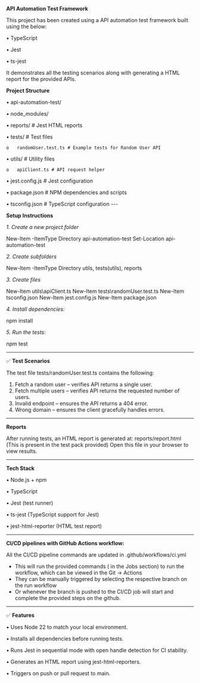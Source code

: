 **API Automation Test Framework**

This project has been created using a API automation test framework built using the below: 

•	TypeScript

•	Jest

•	ts-jest 

It demonstrates all the testing scenarios along with generating a HTML report for the provided APIs.

**Project Structure**

•	api-automation-test/

•	node_modules/

•	reports/ # Jest HTML reports

•	tests/ # Test files

    o	randomUser.test.ts # Example tests for Random User API

•	utils/ # Utility files

    o	apiClient.ts # API request helper

•	jest.config.js # Jest configuration

•	package.json # NPM dependencies and scripts

•	tsconfig.json # TypeScript configuration ---


**Setup Instructions**

_1. Create a new project folder_

New-Item -ItemType Directory api-automation-test
Set-Location api-automation-test

_2.	Create subfolders_

New-Item -ItemType Directory utils, tests(utils), reports

_3.	Create files_

New-Item utils\apiClient.ts
New-Item tests\randomUser.test.ts
New-Item tsconfig.json
New-Item jest.config.js
New-Item package.json

_4.	Install dependencies:_

npm install

_5.	Run the tests:_

npm test
________________________________________
✅ **Test Scenarios**

The test file tests/randomUser.test.ts contains the following:

1.	Fetch a random user – verifies API returns a single user.
2.	Fetch multiple users – verifies API returns the requested number of users.
3.	Invalid endpoint – ensures the API returns a 404 error.
4.	Wrong domain – ensures the client gracefully handles errors.
________________________________________
**Reports**

After running tests, an HTML report is generated at:
reports/report.html (This is present in the test pack provided)
Open this file in your browser to view results.
________________________________________
**Tech Stack**

•	Node.js + npm

•	TypeScript

•	Jest (test runner)

•	ts-jest (TypeScript support for Jest)

•	jest-html-reporter (HTML test report)

________________________________________
**CI/CD pipelines with GitHub Actions workflow:**

All the CI/CD pipeline commands are updated in .github/workflows/ci.yml 

-	This will run the provided commands ( in the Jobs section) to run the workflow, which can be viewed in the Git -> Actions
-	They can be manually triggered by selecting the respective branch on the run workflow
-	Or whenever the branch is pushed to the CI/CD job will start and complete the provided steps on the github.
________________________________________
✅ **Features**

•	Uses Node 22 to match your local environment.

•	Installs all dependencies before running tests.

•	Runs Jest in sequential mode with open handle detection for CI stability.

•	Generates an HTML report using jest-html-reporters.

•	Triggers on push or pull request to main.
